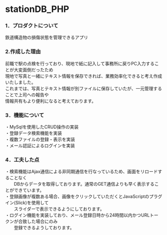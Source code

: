 # stationDB_PHP

### 1．プロダクトについて
鉄道構造物の損傷状態を管理できるアプリ  

### 2.作成した理由  
前職で駅の点検を行っており、現地で紙に記入して事務所に戻りPC入力することが大変面倒だったため  
現地で写真と一緒にテキスト情報を保存できれば、業務効率化できると考え作成いたしました。  
これまでは、写真とテキスト情報が別ファイルに保存していたが、一元管理することで上司への報告や  
情報共有もより便利になると考えております。  
  
### 3．機能について  
・MySqlを使用したCRUD操作の実装  
・登録データ検索機能を実装  
・複数ファイルの登録・表示を実装  
・メール認証によるログインを実装  
   
### 4．工夫した点  
・検索機能はAjax通信による非同期通信を行なっているため、画面をリロードすることなく  
　　DBからデータを取得しております。通常のGET通信よりも早く表示することができています。  
・登録画像が複数ある場合、画像をクリックしていただくとJavaScriptのプラグイン(Slick)を使用して  
　　スライダーで表示できるようにしております。  
・ログイン機能を実装しており、メール登録日時から24時間以内かつURLトークンが合致した場合にのみ  
　　登録できるようしております。  
